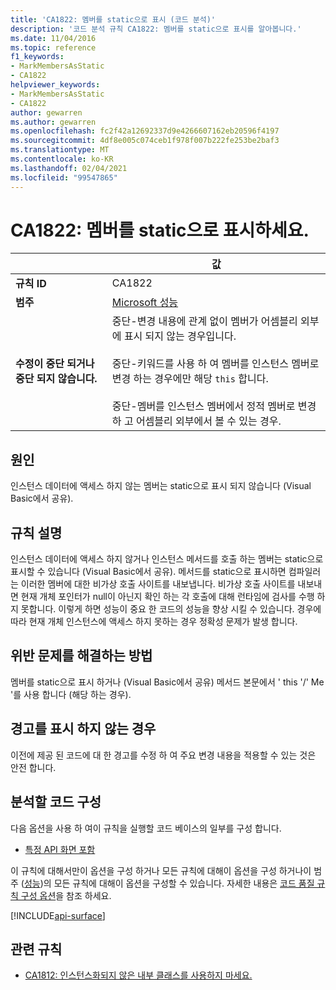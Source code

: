 ```yaml
---
title: 'CA1822: 멤버를 static으로 표시 (코드 분석)'
description: '코드 분석 규칙 CA1822: 멤버를 static으로 표시를 알아봅니다.'
ms.date: 11/04/2016
ms.topic: reference
f1_keywords:
- MarkMembersAsStatic
- CA1822
helpviewer_keywords:
- MarkMembersAsStatic
- CA1822
author: gewarren
ms.author: gewarren
ms.openlocfilehash: fc2f42a12692337d9e4266607162eb20596f4197
ms.sourcegitcommit: 4df8e005c074ceb1f978f007b222fe253be2baf3
ms.translationtype: MT
ms.contentlocale: ko-KR
ms.lasthandoff: 02/04/2021
ms.locfileid: "99547865"
---
```

# <a name="ca1822-mark-members-as-static"></a>CA1822: 멤버를 static으로 표시하세요.

| | 값 |
|-|-|
| **규칙 ID** |CA1822|
| **범주** |[Microsoft 성능](performance-warnings.md)|
| **수정이 중단 되거나 중단 되지 않습니다.** |중단-변경 내용에 관계 없이 멤버가 어셈블리 외부에 표시 되지 않는 경우입니다.<br /><br />중단-키워드를 사용 하 여 멤버를 인스턴스 멤버로 변경 하는 경우에만 해당 `this` 합니다.<br/><br/>중단-멤버를 인스턴스 멤버에서 정적 멤버로 변경 하 고 어셈블리 외부에서 볼 수 있는 경우.|

## <a name="cause"></a>원인

인스턴스 데이터에 액세스 하지 않는 멤버는 static으로 표시 되지 않습니다 (Visual Basic에서 공유).

## <a name="rule-description"></a>규칙 설명

인스턴스 데이터에 액세스 하지 않거나 인스턴스 메서드를 호출 하는 멤버는 static으로 표시할 수 있습니다 (Visual Basic에서 공유). 메서드를 static으로 표시하면 컴파일러는 이러한 멤버에 대한 비가상 호출 사이트를 내보냅니다. 비가상 호출 사이트를 내보내면 현재 개체 포인터가 null이 아닌지 확인 하는 각 호출에 대해 런타임에 검사를 수행 하지 못합니다. 이렇게 하면 성능이 중요 한 코드의 성능을 향상 시킬 수 있습니다. 경우에 따라 현재 개체 인스턴스에 액세스 하지 못하는 경우 정확성 문제가 발생 합니다.

## <a name="how-to-fix-violations"></a>위반 문제를 해결하는 방법

멤버를 static으로 표시 하거나 (Visual Basic에서 공유) 메서드 본문에서 ' this '/' Me '를 사용 합니다 (해당 하는 경우).

## <a name="when-to-suppress-warnings"></a>경고를 표시 하지 않는 경우

이전에 제공 된 코드에 대 한 경고를 수정 하 여 주요 변경 내용을 적용할 수 있는 것은 안전 합니다.

## <a name="configure-code-to-analyze"></a>분석할 코드 구성

다음 옵션을 사용 하 여이 규칙을 실행할 코드 베이스의 일부를 구성 합니다.

- [특정 API 화면 포함](#include-specific-api-surfaces)

이 규칙에 대해서만이 옵션을 구성 하거나 모든 규칙에 대해이 옵션을 구성 하거나이 범주 ([성능](performance-warnings.md))의 모든 규칙에 대해이 옵션을 구성할 수 있습니다. 자세한 내용은 [코드 품질 규칙 구성 옵션](../code-quality-rule-options.md)을 참조 하세요.

[!INCLUDE[api-surface](~/includes/code-analysis/api-surface.md)]

## <a name="related-rules"></a>관련 규칙

- [CA1812: 인스턴스화되지 않은 내부 클래스를 사용하지 마세요.](ca1812.md)
